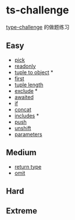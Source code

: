 # ts-challenge

[type-challenge](https://github.com/type-challenges/type-challenges) 的做题练习

## Easy

- [pick](./easy/4-pick.ts)
- [readonly](./easy/7-readonly.ts)
- [tuple to object](./easy/11-tuple-to-object.ts) *
- [first](./easy/14-first.ts)
- [tuple length](./easy/18-tuple-length.ts)
- [exclude](./easy/43-exclude.ts) *
- [awaited](./easy/189-awaited.ts)
- [if](./easy/268-if.ts)
- [concat](./easy/533-concat.ts)
- [includes](./easy/898-includes.ts) *
- [push](./easy/3057-push.ts)
- [unshift](./easy/3060-unshift.ts)
- [parameters](./easy/3312-parameters.ts)

## Medium

- [return type](./medium/2-return-type.ts)
- [omit](./medium/3-omit.ts)

## Hard

## Extreme

